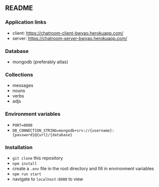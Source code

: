 ## README

### Application links

- client: https://chatroom-client-bwyao.herokuapp.com/
- server: https://chatroom-server-bwyao.herokuapp.com/

### Database

- mongodb (preferably atlas)

### Collections

- messages
- nouns
- verbs
- adjs

### Environment variables

- `PORT=8080`
- `DB_CONNECTION_STRING=mongodb+srv://{username}:{password}@{url}/{database}`

### Installation

- `git clone` this repository
- `npm install`
- create a `.env` file in the root directory and fill in environment variables
- `npm run start`
- navigate to `localhost:8080` to view

